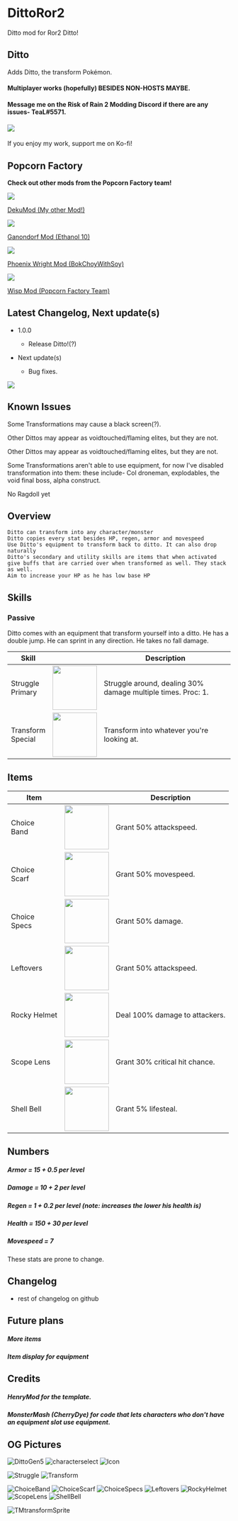 # DittoRor2
Ditto mod for Ror2
Ditto!
## Ditto
Adds Ditto, the transform Pokémon.
#### Multiplayer works (hopefully) BESIDES NON-HOSTS MAYBE. 
#### Message me on the Risk of Rain 2 Modding Discord if there are any issues- TeaL#5571. 
#### <a href="https://ko-fi.com/tealpopcorn"><img src="https://user-images.githubusercontent.com/93917577/160220529-efed5020-90ac-467e-98f2-27b5c162d744.png"> </a>
If you enjoy my work, support me on Ko-fi!
## Popcorn Factory
<b>Check out other mods from the Popcorn Factory team!</b>
<div>
    <a href="https://thunderstore.io/package/TeaL/DekuMod/">
        <img src="https://cdn.discordapp.com/attachments/399901440023330816/960043614036168784/TeaL-DekuMod-3.1.1.png.128x128_q95.png"><br>
        <p>DekuMod (My other Mod!)</p>
    </a>
</div>
<div>
    <a href="https://thunderstore.io/package/Ethanol10/Ganondorf_Mod/">
        <img src="https://cdn.discordapp.com/attachments/399901440023330816/960043613428011079/Ethanol10-Ganondorf_Mod-2.1.5.png.128x128_q95.png"><br>
        <p>Ganondorf Mod (Ethanol 10)</p>
    </a>
</div>
<div>
    <a href="https://thunderstore.io/package/BokChoyWithSoy/Phoenix_Wright_Mod/">
        <img src="https://cdn.discordapp.com/attachments/399901440023330816/960054458790850570/BokChoyWithSoy-Phoenix_Wright_Mod-1.6.2.png.128x128_q95.png"><br>
        <p>Phoenix Wright Mod (BokChoyWithSoy)</p>
    </a>
</div>
<div>
    <a href="https://thunderstore.io/package/PopcornFactory/Wisp_WarframeSurvivorMod/">
        <img src="https://cdn.discordapp.com/attachments/399901440023330816/960043613692239942/PopcornFactory-Wisp_WarframeSurvivorMod-1.0.2.png.128x128_q95.png"><br>
        <p>Wisp Mod (Popcorn Factory Team)</p>
    </a>
</div>

## Latest Changelog, Next update(s)

- 1.0.0 
    - Release Ditto!(?)

- Next update(s)
    - Bug fixes. 

<img src="https://user-images.githubusercontent.com/93917577/161882257-dd41f57e-fa05-4fa9-841c-e8ee1623c64a.PNG">

## Known Issues
Some Transformations may cause a black screen(?).

Other Dittos may appear as voidtouched/flaming elites, but they are not.

Other Dittos may appear as voidtouched/flaming elites, but they are not.

Some Transformations aren't able to use equipment, for now I've disabled transformation into them: these include- Col droneman, explodables, the void final boss, alpha construct. 

No Ragdoll yet



## Overview
    Ditto can transform into any character/monster
    Ditto copies every stat besides HP, regen, armor and movespeed
    Use Ditto's equipment to transform back to ditto. It can also drop naturally
    Ditto's secondary and utility skills are items that when activated give buffs that are carried over when transformed as well. They stack as well.
    Aim to increase your HP as he has low base HP

## Skills
### Passive
Ditto comes with an equipment that transform yourself into a ditto. He has a double jump. He can sprint in any direction. He takes no fall damage.
<table>
<thead>
  <tr>
    <th>Skill</th>
    <th>                         </th>
    <th>Description</th>
  </tr>
</thead>
<tbody>
  <tr>
    <td>Struggle<br>Primary</td>
    <td><img src="https://user-images.githubusercontent.com/93917577/161869530-e7cec347-4216-49e7-8bc7-0fbf1a2cac44.png" width="100" height="100"></td>
    <td>Struggle around, dealing 30% damage multiple times. Proc: 1.</td>
  </tr>
  <tr>
    <td>Transform<br>Special</td>
    <td><img src="https://user-images.githubusercontent.com/93917577/161869543-a7634823-0535-448d-87a9-477af10a6ea7.png" width="100" height="100"></td>
    <td>Transform into whatever you're looking at.</td>
  </tr>
</tbody>
</table>


## Items
<table>
<thead>
  <tr>
    <th>Item</th>
    <th>                         </th>
    <th>Description</th>
  </tr>
</thead>
<tbody>
  <tr>
    <td>Choice<br>Band</td>
    <td><img src="https://user-images.githubusercontent.com/93917577/161869491-f2ba655d-59db-4204-b640-c078d1e7cfdc.png" width="100" height="100"></td>
    <td>Grant 50% attackspeed.</td>
  </tr>
  <tr>
    <td>Choice<br>Scarf</td>
    <td><img src="https://user-images.githubusercontent.com/93917577/161869503-f9077a03-27bc-4fee-aa73-4ec62205264f.png" width="100" height="100"></td>
    <td>Grant 50% movespeed.</td>
  </tr>
  <tr>
    <td>Choice<br>Specs</td>
    <td><img src="https://user-images.githubusercontent.com/93917577/161869509-01b7bd3c-336f-4b94-a982-c9427c89ec86.png" width="100" height="100"></td>
    <td>Grant 50% damage.</td>
  </tr>
  <tr>
    <td>Leftovers</td>
    <td><img src="https://user-images.githubusercontent.com/93917577/161869520-6ba0e5f5-ada6-4245-853a-c09fc85f24c5.png" width="100" height="100"></td>
    <td>Grant 50% attackspeed.</td>
  </tr>
  <tr>
    <td>Rocky Helmet</td>
    <td><img src="https://user-images.githubusercontent.com/93917577/161869522-1b7ae1a6-2920-4c23-979b-d4e08c4f99a0.png" width="100" height="100"></td>
    <td>Deal 100% damage to attackers.</td>
  </tr>
  <tr>
    <td>Scope Lens</td>
    <td><img src="https://user-images.githubusercontent.com/93917577/161869523-0cdb4bd9-08f2-4f9c-83e1-d7242b1b0862.png" width="100" height="100"></td>
    <td>Grant 30% critical hit chance.</td>
  </tr>
  <tr>
    <td>Shell Bell</td>
    <td><img src="https://user-images.githubusercontent.com/93917577/161869526-dc088543-d6d3-4460-a6b6-f82dd17d2b7a.png" width="100" height="100"></td>
    <td>Grant 5% lifesteal.</td>
  </tr>
</tbody>
</table>

## Numbers
##### Armor = 15 + 0.5 per level
##### Damage = 10 + 2 per level
##### Regen = 1 + 0.2 per level (note: increases the lower his health is)
##### Health = 150 + 30 per level
##### Movespeed = 7

These stats are prone to change.

## Changelog

- rest of changelog on github


## Future plans
##### More items
##### Item display for equipment


## Credits
##### HenryMod for the template.
##### MonsterMash (CherryDye) for code that lets characters who don't have an equipment slot use equipment.
  
## OG Pictures
![DittoGen5](https://user-images.githubusercontent.com/93917577/161869849-cb6e122f-925a-4f11-83bd-4f594a6071ce.jpg)
![characterselect](https://user-images.githubusercontent.com/93917577/161882257-dd41f57e-fa05-4fa9-841c-e8ee1623c64a.PNG)
![Icon](https://user-images.githubusercontent.com/93917577/161894364-16d5ad23-589e-42b1-9a3c-7bbb90589377.png)

![Struggle](https://user-images.githubusercontent.com/93917577/161869530-e7cec347-4216-49e7-8bc7-0fbf1a2cac44.png)
![Transform](https://user-images.githubusercontent.com/93917577/161869543-a7634823-0535-448d-87a9-477af10a6ea7.png)

![ChoiceBand](https://user-images.githubusercontent.com/93917577/161869491-f2ba655d-59db-4204-b640-c078d1e7cfdc.png)
![ChoiceScarf](https://user-images.githubusercontent.com/93917577/161869503-f9077a03-27bc-4fee-aa73-4ec62205264f.png)
![ChoiceSpecs](https://user-images.githubusercontent.com/93917577/161869509-01b7bd3c-336f-4b94-a982-c9427c89ec86.png)
![Leftovers](https://user-images.githubusercontent.com/93917577/161869520-6ba0e5f5-ada6-4245-853a-c09fc85f24c5.png)
![RockyHelmet](https://user-images.githubusercontent.com/93917577/161869522-1b7ae1a6-2920-4c23-979b-d4e08c4f99a0.png)
![ScopeLens](https://user-images.githubusercontent.com/93917577/161869523-0cdb4bd9-08f2-4f9c-83e1-d7242b1b0862.png)
![ShellBell](https://user-images.githubusercontent.com/93917577/161869526-dc088543-d6d3-4460-a6b6-f82dd17d2b7a.png)

![TMtransformSprite](https://user-images.githubusercontent.com/93917577/161869560-50ec625a-71df-488c-9170-100ba24c8088.PNG)

